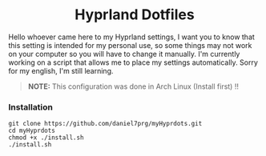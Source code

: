<h1 align="center">Hyprland Dotfiles</h1>

Hello whoever came here to my Hyprland settings, I want you to know that this setting 
is intended for my personal use, so some things may not work on your computer so you will 
have to change it manually. I'm currently working on a script that allows me to 
place my settings automatically. Sorry for my english, I'm still learning.

> **NOTE:** This configuration was done in Arch Linux (Install first) !!

<h3>Installation</h3>

```
git clone https://github.com/daniel7prg/myHyprdots.git
cd myHyprdots
chmod +x ./install.sh
./install.sh
```
